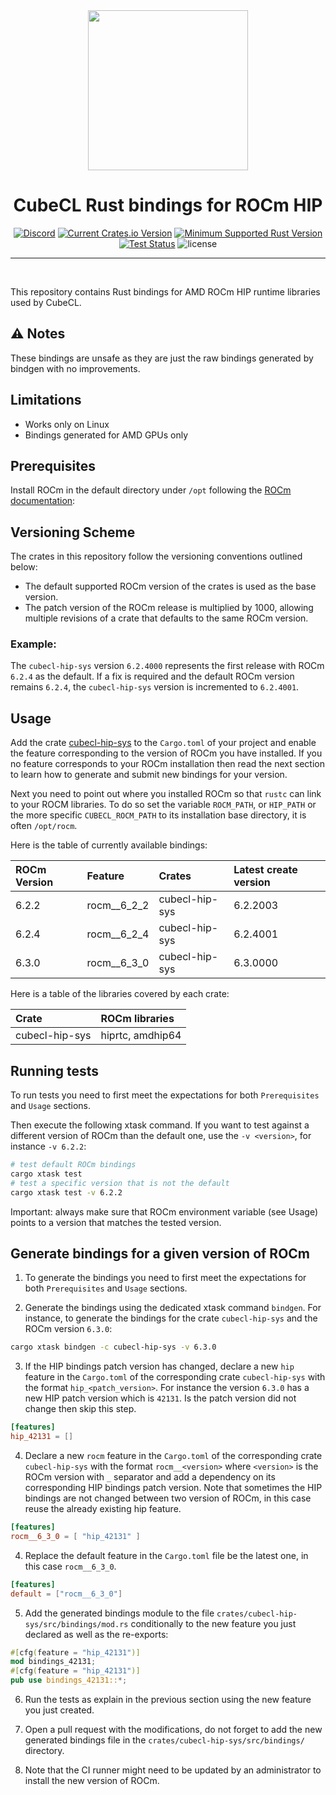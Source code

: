 <div align="center">
<img src="https://raw.githubusercontent.com/tracel-ai/cubecl-hip/main/assets/CubeCL.webp" width="256px"/>

<h1>CubeCL Rust bindings for ROCm HIP</h1>

[![Discord](https://img.shields.io/discord/1038839012602941528.svg?color=7289da&&logo=discord)](https://discord.gg/uPEBbYYDB6)
[![Current Crates.io Version](https://img.shields.io/crates/v/cubecl-hip-sys)](https://crates.io/crates/cubecl-hip-sys)
[![Minimum Supported Rust Version](https://img.shields.io/crates/msrv/cubecl-hip-sys)](https://crates.io/crates/cubecl-hip-sys)
[![Test Status](https://github.com/tracel-ai/cubecl-hip/actions/workflows/ci.yml/badge.svg)](https://github.com/tracel-ai/cubecl-hip/actions/workflows/ci.yml)
![license](https://shields.io/badge/license-MIT%2FApache--2.0-blue)

---

<br/>
</div>

This repository contains Rust bindings for AMD ROCm HIP runtime libraries used by CubeCL.

## ⚠️ Notes
These bindings are unsafe as they are just the raw bindings generated by bindgen with no improvements.

## Limitations

- Works only on Linux
- Bindings generated for AMD GPUs only

## Prerequisites

Install ROCm in the default directory under `/opt` following the [ROCm documentation][1]:

## Versioning Scheme

The crates in this repository follow the versioning conventions outlined below:
- The default supported ROCm version of the crates is used as the base version.
- The patch version of the ROCm release is multiplied by 1000, allowing multiple revisions of a crate that defaults to the same ROCm version.

### Example:

The `cubecl-hip-sys` version `6.2.4000` represents the first release with ROCm `6.2.4` as the default.
If a fix is required and the default ROCm version remains `6.2.4`, the `cubecl-hip-sys` version is incremented to `6.2.4001`.

## Usage

Add the crate [cubecl-hip-sys][2] to the `Cargo.toml` of your project and enable the feature
corresponding to the version of ROCm you have installed.
If you no feature corresponds to your ROCm installation then read the next section to learn
how to generate and submit new bindings for your version.

Next you need to point out where you installed ROCm so that `rustc` can link to your ROCM libraries. To do so set the variable `ROCM_PATH`, or `HIP_PATH` or the more specific `CUBECL_ROCM_PATH` to its
installation base directory, it is often `/opt/rocm`.

Here is the table of currently available bindings:

| ROCm Version | Feature     | Crates         | Latest create version |
|:-------------|:------------|:---------------|:----------------------|
| 6.2.2        | rocm__6_2_2 | cubecl-hip-sys | 6.2.2003              |
| 6.2.4        | rocm__6_2_4 | cubecl-hip-sys | 6.2.4001              |
| 6.3.0        | rocm__6_3_0 | cubecl-hip-sys | 6.3.0000              |

Here is a table of the libraries covered by each crate:

| Crate          | ROCm libraries   |
|:---------------|:-----------------|
| cubecl-hip-sys | hiprtc, amdhip64 |

## Running tests

To run tests you need to first meet the expectations for both `Prerequisites` and `Usage`
sections.

Then execute the following xtask command. If you want to test against a different version of
ROCm than the default one, use the `-v <version>`, for instance `-v 6.2.2`:

```sh
# test default ROCm bindings
cargo xtask test
# test a specific version that is not the default
cargo xtask test -v 6.2.2
```

Important: always make sure that ROCm environment variable (see Usage) points to a version that matches the
tested version.

## Generate bindings for a given version of ROCm

1) To generate the bindings you need to first meet the expectations for both `Prerequisites`
and `Usage` sections.

2) Generate the bindings using the dedicated xtask command `bindgen`. For instance, to generate
the bindings for the crate `cubecl-hip-sys` and the ROCm version `6.3.0`:

```sh
cargo xtask bindgen -c cubecl-hip-sys -v 6.3.0
```

3) If the HIP bindings patch version has changed, declare a new `hip` feature in the `Cargo.toml`
of the corresponding crate `cubecl-hip-sys` with the format `hip_<patch_version>`. For instance
the version `6.3.0` has a new HIP patch version which is `42131`. Is the patch version did not
change then skip this step.

```toml
[features]
hip_42131 = []
```

4) Declare a new `rocm` feature in the `Cargo.toml` of the corresponding crate `cubecl-hip-sys`
with the format `rocm__<version>` where `<version>` is the ROCm version with `_` separator and
add a dependency on its corresponding HIP bindings patch version. Note that sometimes the HIP
bindings are not changed between two version of ROCm, in this case reuse the already existing
hip feature.

```toml
[features]
rocm__6_3_0 = [ "hip_42131" ]
```

4) Replace the default feature in the `Cargo.toml` file be the latest one, in this case `rocm__6_3_0`.

```toml
[features]
default = ["rocm__6_3_0"]
```

5) Add the generated bindings module to the file `crates/cubecl-hip-sys/src/bindings/mod.rs`
conditionally to the new feature you just declared as well as the re-exports:

```rs
#[cfg(feature = "hip_42131")]
mod bindings_42131;
#[cfg(feature = "hip_42131")]
pub use bindings_42131::*;
```

6) Run the tests as explain in the previous section using the new feature you just created.

7) Open a pull request with the modifications, do not forget to add the new generated bindings
file in the `crates/cubecl-hip-sys/src/bindings/` directory.

8) Note that the CI runner might need to be updated by an administrator to install the new version of ROCm.

[1]: https://rocmdocs.amd.com/projects/install-on-linux/en/latest/install/detailed-install.html
[2]: https://crates.io/crates/cubecl-hip-sys
